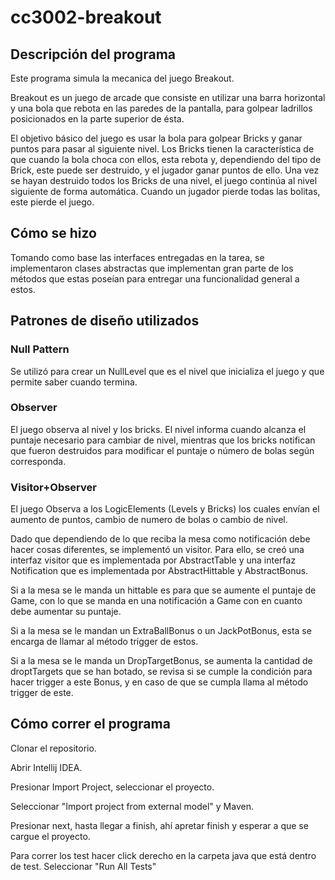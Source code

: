 # cc3002-breakout
## Descripción del programa
Este programa simula la mecanica del juego Breakout.

Breakout es un juego de arcade que consiste en utilizar una barra horizontal y una bola que rebota en las paredes de la pantalla, para golpear ladrillos posicionados en la parte superior de ésta.

El objetivo básico del juego es usar la bola para golpear Bricks y ganar puntos para pasar al siguiente nivel.
Los Bricks tienen la característica de que cuando la bola choca con ellos, esta rebota
y, dependiendo del tipo de Brick, este puede ser destruido, y el jugador ganar puntos de ello. Una
vez se hayan destruido todos los Bricks de una nivel, el juego continúa al nivel siguiente de forma
automática. Cuando un jugador pierde todas las bolitas, este pierde el juego.

## Cómo se hizo
Tomando como base las interfaces entregadas en la tarea, se implementaron clases abstractas que implementan gran parte de los métodos que estas poseían para entregar una funcionalidad general a estos.

## Patrones de diseño utilizados
### Null Pattern
Se utilizó para crear un NullLevel que es el nivel que inicializa el juego y que permite saber cuando termina.

### Observer
El juego observa al nivel y los bricks. El nivel informa cuando alcanza el puntaje necesario para cambiar de nivel, mientras que los bricks notifican que fueron destruidos para modificar el puntaje o número de bolas según corresponda.

### Visitor+Observer
El juego Observa a los LogicElements (Levels y Bricks) los cuales envían el aumento de puntos, cambio de numero de bolas o cambio de nivel.

Dado que dependiendo de lo que reciba la mesa como notificación debe hacer cosas diferentes, se implementó un visitor. Para ello, se creó una interfaz visitor que es implementada por AbstractTable y una interfaz Notification que es implementada por AbstractHittable y AbstractBonus.

Si a la mesa se le manda un hittable es para que se aumente el puntaje de Game, con lo que se manda en una notificación a Game con en cuanto debe aumentar su puntaje.

Si a la mesa se le mandan un ExtraBallBonus o un JackPotBonus, esta se encarga de llamar al método trigger de estos.

Si a la mesa se le manda un DropTargetBonus, se aumenta la cantidad de droptTargets que se han botado, se revisa si se cumple la condición para hacer trigger a este Bonus, y en caso de que se cumpla llama al método trigger de este.

## Cómo correr el programa
Clonar el repositorio.

Abrir Intellij IDEA.

Presionar Import Project, seleccionar el proyecto.

Seleccionar "Import project from external model" y Maven.

Presionar next, hasta llegar a finish, ahí apretar finish y esperar a que se cargue el proyecto.

Para correr los test hacer click derecho en la carpeta java que está dentro de test. Seleccionar "Run All Tests"
